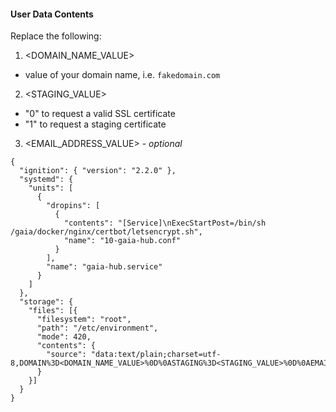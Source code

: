 #### User Data Contents
Replace the following:
1. <DOMAIN_NAME_VALUE>
  - value of your domain name, i.e. `fakedomain.com`
2. <STAGING_VALUE>
  - "0" to request a valid SSL certificate
  - "1" to request a staging certificate
3. <EMAIL_ADDRESS_VALUE> - *optional*

```
{
  "ignition": { "version": "2.2.0" },
  "systemd": {
    "units": [
      {
        "dropins": [
          {
            "contents": "[Service]\nExecStartPost=/bin/sh /gaia/docker/nginx/certbot/letsencrypt.sh",
            "name": "10-gaia-hub.conf"
          }
        ],
        "name": "gaia-hub.service"
      }
    ]
  },
  "storage": {
    "files": [{
      "filesystem": "root",
      "path": "/etc/environment",
      "mode": 420,
      "contents": {
        "source": "data:text/plain;charset=utf-8,DOMAIN%3D<DOMAIN_NAME_VALUE>%0D%0ASTAGING%3D<STAGING_VALUE>%0D%0AEMAIL%3D<EMAIL_ADDRESS_VALUE>"
      }
    }]
  }
}
```
